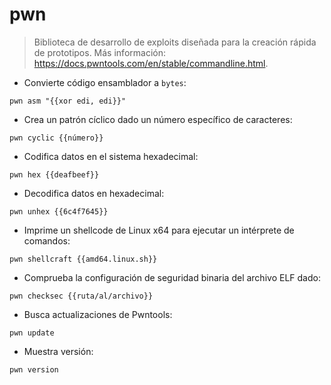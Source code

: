 # pwn

> Biblioteca de desarrollo de exploits diseñada para la creación rápida de prototipos.
> Más información: <https://docs.pwntools.com/en/stable/commandline.html>.

- Convierte código ensamblador a `bytes`:

`pwn asm "{{xor edi, edi}}"`

- Crea un patrón cíclico dado un número específico de caracteres:

`pwn cyclic {{número}}`

- Codifica datos en el sistema hexadecimal:

`pwn hex {{deafbeef}}`

- Decodifica datos en hexadecimal:

`pwn unhex {{6c4f7645}}`

- Imprime un shellcode de Linux x64 para ejecutar un intérprete de comandos:

`pwn shellcraft {{amd64.linux.sh}}`

- Comprueba la configuración de seguridad binaria del archivo ELF dado:

`pwn checksec {{ruta/al/archivo}}`

- Busca actualizaciones de Pwntools:

`pwn update`

- Muestra versión:

`pwn version`
